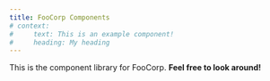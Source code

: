 ```yaml
---
title: FooCorp Components
# context:
#     text: This is an example component!
#     heading: My heading
---
```

This is the component library for FooCorp. **Feel free to look around!**


